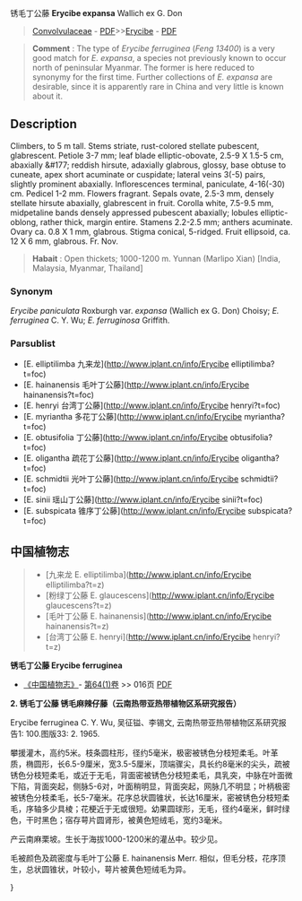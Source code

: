 锈毛丁公藤 **Erycibe expansa** Wallich ex G. Don

> [Convolvulaceae](http://www.iplant.cn/info/Convolvulaceae?t=foc) - [PDF](http://www.iplant.cn/foc/pdf/Convolvulaceae.pdf)>>[Erycibe](http://www.iplant.cn/info/Erycibe?t=foc) - [PDF](http://www.iplant.cn/foc/pdf/Erycibe.pdf)

> **Comment** : 
> The type of *Erycibe* *ferruginea* (*Feng 13400*) is a very good match for *E. expansa*, a species not previously known to occur north of peninsular Myanmar. The former is here reduced to synonymy for the first time. Further collections of *E.* *expansa* are desirable, since it is apparently rare in China and very little is known about it.

## Description

Climbers, to 5 m tall. Stems striate, rust-colored stellate pubescent, glabrescent. Petiole 3-7 mm; leaf blade elliptic-obovate, 2.5-9 X  1.5-5 cm, abaxially &amp;#177; reddish hirsute, adaxially glabrous, glossy, base obtuse to cuneate, apex short acuminate or cuspidate; lateral veins 3(-5) pairs, slightly prominent abaxially. Inflorescences terminal, paniculate, 4-16(-30) cm. Pedicel 1-2 mm. Flowers fragrant. Sepals ovate, 2.5-3 mm, densely stellate hirsute abaxially, glabrescent in fruit. Corolla white, 7.5-9.5 mm, midpetaline bands densely appressed pubescent abaxially; lobules elliptic-oblong, rather thick, margin entire. Stamens 2.2-2.5 mm; anthers acuminate. Ovary ca. 0.8 X 1 mm, glabrous. Stigma conical, 5-ridged. Fruit ellipsoid, ca. 12 X 6 mm, glabrous. Fr. Nov.

> **Habait** : 
> Open thickets; 1000-1200 m. Yunnan (Marlipo Xian) [India, Malaysia, Myanmar, Thailand]

### Synonym
*Erycibe paniculata* Roxburgh var. *expansa* (Wallich ex G. Don) Choisy; *E. ferruginea* C. Y. Wu; *E. ferruginosa* Griffith.


### Parsublist

* [E.  elliptilimba  九来龙](http://www.iplant.cn/info/Erycibe elliptilimba?t=foc)
* [E.  hainanensis  毛叶丁公藤](http://www.iplant.cn/info/Erycibe hainanensis?t=foc)
* [E.  henryi  台湾丁公藤](http://www.iplant.cn/info/Erycibe henryi?t=foc)
* [E.  myriantha  多花丁公藤](http://www.iplant.cn/info/Erycibe myriantha?t=foc)
* [E.  obtusifolia  丁公藤](http://www.iplant.cn/info/Erycibe obtusifolia?t=foc)
* [E.  oligantha  疏花丁公藤](http://www.iplant.cn/info/Erycibe oligantha?t=foc)
* [E.  schmidtii  光叶丁公藤](http://www.iplant.cn/info/Erycibe schmidtii?t=foc)
* [E.  sinii  瑶山丁公藤](http://www.iplant.cn/info/Erycibe sinii?t=foc)
* [E.  subspicata  锥序丁公藤](http://www.iplant.cn/info/Erycibe subspicata?t=foc)

## 中国植物志

> * [九来龙  E.  elliptilimba](http://www.iplant.cn/info/Erycibe elliptilimba?t=z)
> * [粉绿丁公藤  E.  glaucescens](http://www.iplant.cn/info/Erycibe glaucescens?t=z)
> * [毛叶丁公藤  E.  hainanensis](http://www.iplant.cn/info/Erycibe hainanensis?t=z)
> * [台湾丁公藤  E.  henryi](http://www.iplant.cn/info/Erycibe henryi?t=z)

**锈毛丁公藤 Erycibe ferruginea**

* [《中国植物志》](http://www.iplant.cn/frps)- [第64(1)卷](http://www.iplant.cn/frps/vol/64(1)) >> 016页 [PDF](http://www.iplant.cn/frps/pdf/64(1)/016.pdf)

**2. 锈毛丁公藤 锈毛麻辣仔藤（云南热带亚热带植物区系研究报告）**

Erycibe ferruginea C. Y. Wu, 吴征镒、李锡文, 云南热带亚热带植物区系研究报告1: 100.图版33: 2. 1965.

攀援灌木，高约5米。枝条圆柱形，径约5毫米，极密被锈色分枝短柔毛。叶革质，椭圆形，长6.5-9厘米，宽3.5-5厘米，顶端骤尖，具长约8毫米的尖头，疏被锈色分枝短柔毛，或近于无毛，背面密被锈色分枝短柔毛，具乳突，中脉在叶面微下陷，背面突起，侧脉5-6对，叶面稍明显，背面突起，网脉几不明显；叶柄极密被锈色分枝柔毛，长5-7毫米。花序总状圆锥状，长达16厘米，密被锈色分枝短柔毛，序轴多少具棱；花梗近于无或很短。幼果圆球形，无毛，径约4毫米，鲜时绿色，干时黑色；宿存萼片圆肾形，被黄色短绒毛，宽约3毫米。

产云南麻栗坡。生长于海拔1000-1200米的灌丛中。较少见。

毛被颜色及疏密度与毛叶丁公藤 E. hainanensis Merr. 相似，但毛分枝，花序顶生，总状圆锥状，叶较小，萼片被黄色短绒毛为异。


}